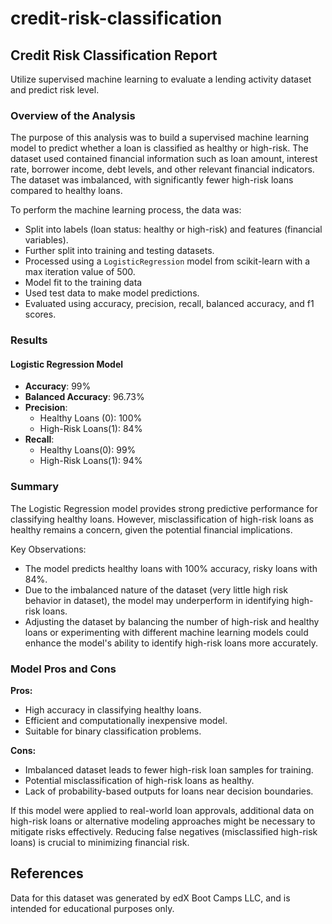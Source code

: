 # credit-risk-classification

## Credit Risk Classification Report

Utilize supervised machine learning to evaluate a lending activity dataset and predict risk level.

### Overview of the Analysis

The purpose of this analysis was to build a supervised machine learning model to predict whether a loan is classified as healthy or high-risk. The dataset used contained financial information such as loan amount, interest rate, borrower income, debt levels, and other relevant financial indicators. The dataset was imbalanced, with significantly fewer high-risk loans compared to healthy loans.

To perform the machine learning process, the data was:

- Split into labels (loan status: healthy or high-risk) and features (financial variables).
- Further split into training and testing datasets.
- Processed using a `LogisticRegression` model from scikit-learn with a max iteration value of 500.
- Model fit to the training data
- Used test data to make model predictions.
- Evaluated using accuracy, precision, recall, balanced accuracy, and f1 scores.

### Results

#### Logistic Regression Model

- **Accuracy**: 99%
- **Balanced Accuracy**: 96.73%
- **Precision**:
  - Healthy Loans (0): 100%
  - High-Risk Loans(1): 84%
- **Recall**:
  - Healthy Loans(0): 99%
  - High-Risk Loans(1): 94%

### Summary

The Logistic Regression model provides strong predictive performance for classifying healthy loans. However, misclassification of high-risk loans as healthy remains a concern, given the potential financial implications.

Key Observations:

- The model predicts  healthy loans with 100% accuracy, risky loans with 84%.
- Due to the imbalanced nature of the dataset (very little high risk behavior in dataset), the model may underperform in identifying high-risk loans.
- Adjusting the dataset by balancing the number of high-risk and healthy loans or experimenting with different machine learning models could enhance the model's ability to identify high-risk loans more accurately.

### Model Pros and Cons

**Pros:**

- High accuracy in classifying healthy loans.
- Efficient and computationally inexpensive model.
- Suitable for binary classification problems.

**Cons:**

- Imbalanced dataset leads to fewer high-risk loan samples for training.
- Potential misclassification of high-risk loans as healthy.
- Lack of probability-based outputs for loans near decision boundaries.

If this model were applied to real-world loan approvals, additional data on high-risk loans or alternative modeling approaches might be necessary to mitigate risks effectively. Reducing false negatives (misclassified high-risk loans) is crucial to minimizing financial risk.

## References

Data for this dataset was generated by edX Boot Camps LLC, and is intended for educational purposes only.
